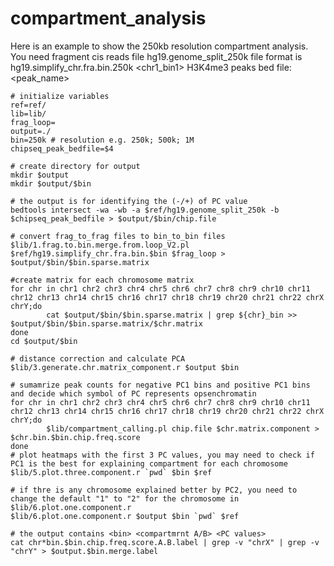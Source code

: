 # compartment_analysis
Here is an example to show the 250kb resolution compartment analysis.
You need fragment cis reads file <frag1> <frag2> <reads>
hg19.genome_split_250k file format is <chr1> <start> <end> <bin1>
hg19.simplify_chr.fra.bin.250k <frag1> <chr1_bin1>
H3K4me3 peaks bed file: <chr> <start> <end> <peak_name>
```
# initialize variables
ref=ref/
lib=lib/
frag_loop=
output=./
bin=250k # resolution e.g. 250k; 500k; 1M
chipseq_peak_bedfile=$4

# create directory for output
mkdir $output
mkdir $output/$bin

# the output is for identifying the (-/+) of PC value
bedtools intersect -wa -wb -a $ref/hg19.genome_split_250k -b $chipseq_peak_bedfile > $output/$bin/chip.file

# convert frag_to_frag files to bin_to_bin files
$lib/1.frag.to.bin.merge.from.loop_V2.pl $ref/hg19.simplify_chr.fra.bin.$bin $frag_loop > $output/$bin/$bin.sparse.matrix

#create matrix for each chromosome matrix
for chr in chr1 chr2 chr3 chr4 chr5 chr6 chr7 chr8 chr9 chr10 chr11 chr12 chr13 chr14 chr15 chr16 chr17 chr18 chr19 chr20 chr21 chr22 chrX chrY;do
        cat $output/$bin/$bin.sparse.matrix | grep ${chr}_bin >> $output/$bin/$bin.sparse.matrix/$chr.matrix
done
cd $output/$bin

# distance correction and calculate PCA
$lib/3.generate.chr.matrix_component.r $output $bin

# sumamrize peak counts for negative PC1 bins and positive PC1 bins and decide which symbol of PC represents opsenchromatin
for chr in chr1 chr2 chr3 chr4 chr5 chr6 chr7 chr8 chr9 chr10 chr11 chr12 chr13 chr14 chr15 chr16 chr17 chr18 chr19 chr20 chr21 chr22 chrX chrY;do
        $lib/compartment_calling.pl chip.file $chr.matrix.component > $chr.bin.$bin.chip.freq.score
done
# plot heatmaps with the first 3 PC values, you may need to check if PC1 is the best for explaining compartment for each chromosome
$lib/5.plot.three.component.r `pwd` $bin $ref

# if thre is any chromosome explained better by PC2, you need to change the default "1" to "2" for the chromosome in $lib/6.plot.one.component.r
$lib/6.plot.one.component.r $output $bin `pwd` $ref

# the output contains <bin> <compartmrnt A/B> <PC values>
cat chr*bin.$bin.chip.freq.score.A.B.label | grep -v "chrX" | grep -v "chrY" > $output.$bin.merge.label
```
